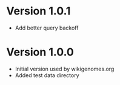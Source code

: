 # Version 1.0.1

- Add better query backoff

# Version 1.0.0


- Initial version used by wikigenomes.org
- Added test data directory
